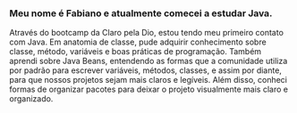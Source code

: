 ### Meu nome é Fabiano e atualmente comecei a estudar Java.

Através do bootcamp da Claro pela Dio, estou tendo meu primeiro contato com Java. Em anatomia de classe, pude adquirir conhecimento sobre classe, método, variáveis e boas práticas de programação. Também aprendi sobre Java Beans, entendendo as formas que a comunidade utiliza por padrão para escrever variáveis, métodos, classes, e assim por diante, para que nossos projetos sejam mais claros e legíveis. Além disso, conheci formas de organizar pacotes para deixar o projeto visualmente mais claro e organizado.